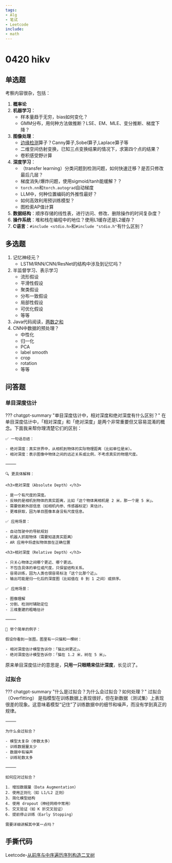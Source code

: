```yaml
---
tags:
- Alg
- 笔试
- Leetcode
include:
- math
---
```


# 0420 hikv

## 单选题

考察内容很杂，包括：

1. **概率论**
2. **机器学习**：
    - 样本量趋于无穷，bias如何变化？
    - GMM分布，用何种方法做推断？LSE、EM、MLE、变分推断、梯度下降？
3. **图像处理**：
    - [边缘检测](https://www.cnblogs.com/zhuifeng-mayi/p/9563947.html)算子？Canny算子,Sobel算子,Laplace算子等
    - 二维空间仿射变换，已知三点变换结果的情况下，求第四个点的结果？
    - 卷积感受野计算
4. **深度学习**：
    - （transfer learning）分类问题到检测问题，如何快速迁移？是否只修改最后几层？
    - 梯度消失/爆炸问题，使用sigmoid/tanh能缓解？？
    - `torch.nn`和`torch.autograd`自动梯度
    - LLM中，何种位置编码的外推性最好？
    - 如何高效利用预训练模型？
    - 图检索AP值计算
5. **数据结构**：顺序存储的线性表，进行访问、修改、删除操作的时间复杂度？
6. **操作系统**：堆和栈在编程中的地位？使用L1缓存还是L2缓存？
7. **C语言**：`#include <stdio.h>`和`#include "stdio.h"`有什么区别？

## 多选题

1. 记忆神经元？
    - LSTM/RNN/CNN/ResNet的结构中涉及到记忆吗？
2. 半监督学习、表示学习
    - 流形假设
    - 平滑性假设
    - 聚类假设
    - 分布一致假设
    - 局部性假设
    - 可优化假设
    - 等等
3. Java代码阅读，[两数之和](https://leetcode.cn/problems/two-sum/description/)
4. CNN中数据的预处理？
    - 中性化
    - 归一化
    - PCA
    - label smooth
    - crop
    - rotation
    - 等等

## 问答题

### 单目深度估计

??? chatgpt-summary "单目深度估计中，相对深度和绝对深度有什么区别？"
    在单目深度估计中，「相对深度」和「绝对深度」是两个非常重要但又容易混淆的概念。下面我来帮你理清楚它们的区别：

    ✅ 一句话总结：

    - 绝对深度：真实世界中，从相机到物体的实际物理距离（比如单位是米）。
    - 相对深度：表示图像中物体之间的远近关系或比例，不考虑真实的物理尺度。

    ⸻

    🔍 更具体解释：

    <h3>绝对深度（Absolute Depth）</h3>

    - 是一个有尺度的深度。
    - 反映的是相机到物体的真实距离，比如「这个物体离相机是 2 米，那一个是 5 米」。
    - 需要依赖外部信息（如相机内参、传感器标定）来估计。
    - 更难获取，因为单目图像本身没有尺度信息。

    ✅ 应用场景：

    - 自动驾驶中的导航规划
    - 机器人抓取物体（需要知道真实距离）
    - AR 应用中将虚拟物体放在正确位置

    <h3>相对深度（Relative Depth）</h3>

    - 只关心物体之间哪个更近、哪个更远。
    - 不包含具体的单位或尺度，只保留结构关系。
    - 容易训练，因为人类也很容易标注「这个比那个近」。
    - 输出可能是归一化后的深度图（比如值在 0 到 1 之间）或排序。

    ✅ 应用场景：

    - 图像理解
    - 分割、检测时辅助定位
    - 三维重建的粗略估计

    ⸻

    🧠 举个简单的例子：

    假设你看到一张图，图里有一只猫和一棵树：

    - 相对深度估计模型告诉你：「猫比树更近」。
    - 绝对深度估计模型告诉你：「猫在 1.2 米，树在 5 米」。

原来单目深度估计的意思是，**只用一只眼睛来估计深度**，长见识了。

### 过拟合

??? chatgpt-summary "什么是过拟合？为什么会过拟合？如何处理？"
    过拟合（Overfitting） 是指模型在训练数据上表现很好，但在新数据（测试集）上表现很差的现象。这意味着模型“记住”了训练数据中的细节和噪声，而没有学到真正的规律。

    ⸻

    为什么会过拟合？

    - 模型太复杂（参数太多）
    - 训练数据量太少
    - 数据中有噪声
    - 训练轮数太多

    ⸻

    如何应对过拟合？

    1. 增加数据量（Data Augmentation）
    2. 使用正则化（如 L1/L2 正则）
    3. 简化模型结构
    4. 使用 dropout（神经网络中常用）
    5. 交叉验证（如 K 折交叉验证）
    6. 提前停止训练（Early Stopping）

    需要详细讲解其中某一点吗？

## 手撕代码

Leetcode-[从前序与中序遍历序列构造二叉树](https://leetcode.cn/problems/construct-binary-tree-from-preorder-and-inorder-traversal/description/)
